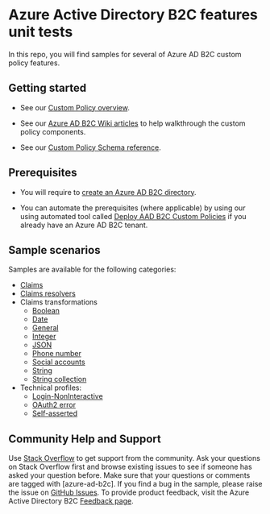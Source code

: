 # Azure Active Directory B2C features unit tests

In this repo, you will find samples for several of Azure AD B2C custom policy features.

## Getting started

- See our [Custom Policy overview](https://docs.microsoft.com/en-us/azure/active-directory-b2c/custom-policy-overview).

- See our [Azure AD B2C Wiki articles](https://azure-ad-b2c.github.io/azureadb2ccommunity.io/docs/custom-policy-concepts/) to help walkthrough the custom policy components.

- See our [Custom Policy Schema reference](https://docs.microsoft.com/en-us/azure/active-directory-b2c/trustframeworkpolicy).

## Prerequisites
- You will require to [create an Azure AD B2C directory](https://docs.microsoft.com/en-us/azure/active-directory-b2c/tutorial-create-tenant).

- You can automate the prerequisites (where applicable) by using our using automated tool called [Deploy AAD B2C Custom Policies](https://aka.ms/iefsetup) if you already have an Azure AD B2C tenant.

## Sample scenarios

Samples are available for the following categories:

- [Claims](claims)
- [Claims resolvers](claims-resolver)
- Claims transformations
  - [Boolean](claims-transformation/boolean/)
  - [Date](claims-transformation/date/)
  - [General](claims-transformation/general/)
  - [Integer](claims-transformation/integer/)
  - [JSON](claims-transformation/json/)
  - [Phone number](claims-transformation/phoneNumber/)
  - [Social accounts](claims-transformation/social/)
  - [String](claims-transformation/string/)
  - [String collection](claims-transformation/stringCollection/)
- Technical profiles:
  - [Login-NonInteractive](technical-profiles/login-NonInteractive/)
  - [OAuth2 error](technical-profiles/oauth2-error/)
  - [Self-asserted](technical-profiles/self-asserted/)

## Community Help and Support

Use [Stack Overflow](https://stackoverflow.com/questions/tagged/azure-ad-b2c) to get support from the community. Ask your questions on Stack Overflow first and browse existing issues to see if someone has asked your question before. Make sure that your questions or comments are tagged with [azure-ad-b2c].
If you find a bug in the sample, please raise the issue on [GitHub Issues](https://github.com/azure-ad-b2c/samples/issues).
To provide product feedback, visit the Azure Active Directory B2C [Feedback page](https://feedback.azure.com/d365community/forum/22920db1-ad25-ec11-b6e6-000d3a4f0789#).
